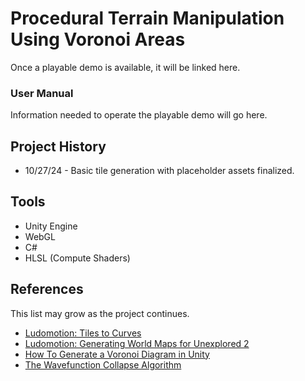 # Procedural Terrain Manipulation Using Voronoi Areas

Once a playable demo is available, it will be linked here.

### User Manual

Information needed to operate the playable demo will go here.

## Project History

- 10/27/24 - Basic tile generation with placeholder assets finalized.

## Tools

- Unity Engine
- WebGL
- C#
- HLSL (Compute Shaders)

## References

This list may grow as the project continues.

- [Ludomotion: Tiles to Curves](https://www.ludomotion.com/blogs/tiles-to-curves/)
- [Ludomotion: Generating World Maps for Unexplored 2](https://www.ludomotion.com/blogs/generating-world-maps/)
- [How To Generate a Voronoi Diagram in Unity](https://www.youtube.com/watch?v=-fYI_5hQcOI)
- [The Wavefunction Collapse Algorithm](https://robertheaton.com/2018/12/17/wavefunction-collapse-algorithm/)
